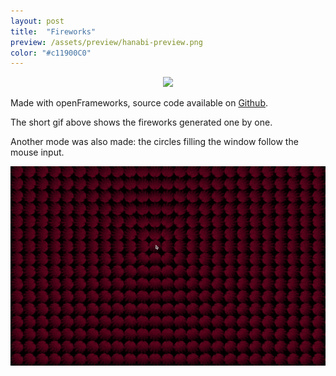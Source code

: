 ```yaml
---
layout: post
title:  "Fireworks"
preview: /assets/preview/hanabi-preview.png
color: "#c11900C0"
---
```



<p align="center">
  <img src="/assets/of_hanabi_reduced_4.gif"/>
</p>

Made with openFrameworks, source code available on [Github](https://github.com/aklevy/pattern_1).

The short gif above shows the fireworks generated one by one.

Another mode was also made: the circles filling the window follow the mouse input.

<p align="center">
  <img src="/assets/pattern_1_mouse_reduced_compressed.gif"/>
</p>

